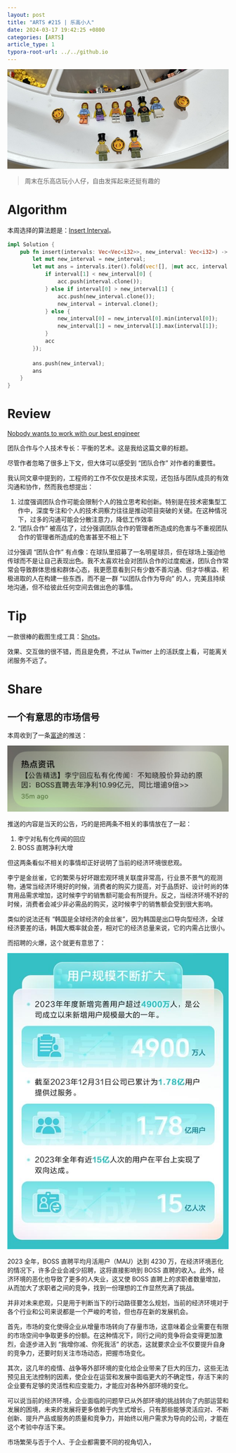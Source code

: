 ```yaml
---
layout: post
title: "ARTS #215 | 乐高小人"
date: 2024-03-17 19:42:25 +0800
categories: [ARTS]
article_type: 1
typora-root-url: ../../github.io
---
```


![](/assets/img/215-caption.jpg)

>周末在乐高店玩小人仔，自由发挥起来还挺有趣的

# Algorithm

本周选择的算法题是：[Insert Interval](https://leetcode.com/problems/insert-interval/)。

```rust
impl Solution {
    pub fn insert(intervals: Vec<Vec<i32>>, new_interval: Vec<i32>) -> Vec<Vec<i32>> {
        let mut new_interval = new_interval;
        let mut ans = intervals.iter().fold(vec![], |mut acc, interval| {
            if interval[1] < new_interval[0] {
                acc.push(interval.clone());
            } else if interval[0] > new_interval[1] {
                acc.push(new_interval.clone());
                new_interval = interval.clone();
            } else {
                new_interval[0] = new_interval[0].min(interval[0]);
                new_interval[1] = new_interval[1].max(interval[1]);
            }
            acc
        });

        ans.push(new_interval);
        ans
    }
}
```

# Review

[Nobody wants to work with our best engineer](https://atomic.engineering/i-fired-our-best-engineer-62112fea1e9f)

团队合作与个人技术专长：平衡的艺术。这是我给这篇文章的标题。

尽管作者忽略了很多上下文，但大体可以感受到 “团队合作” 对作者的重要性。

我认同文章中提到的，工程师的工作不仅仅是技术实现，还包括与团队成员的有效沟通和协作，然而我也想提出：

1. 过度强调团队合作可能会限制个人的独立思考和创新。特别是在技术密集型工作中，深度专注和个人的技术洞察力往往是推动项目突破的关键。在这种情况下，过多的沟通可能会分散注意力，降低工作效率
2. “团队合作” 被高估了，过分强调团队合作的管理者所造成的危害与不重视团队合作的管理者所造成的危害甚至不相上下

过分强调 “团队合作” 有点像：在球队里招募了一名明星球员，但在球场上强迫他传球而不是让自己表现出色。我不太喜欢社会对团队合作的过度痴迷，团队合作常常会导致群体思维和群体心态，我更愿意看到只有少数不善沟通、但才华横溢、积极进取的人在构建一些东西，而不是一群 “以团队合作为导向” 的人，完美且持续地沟通，但不给彼此任何空间去做出色的事情。

# Tip

一款很棒的截图生成工具：[Shots](https://shots.so/)。

效果、交互做的很不错，而且是免费，不过从 Twitter 上的活跃度上看，可能离关闭服务不远了。

# Share

## 一个有意思的市场信号

本周收到了一条[富途](https://www.futuholdings.com/)的推送：

![](/assets/img/215-1.jpg)

推送的内容是当天的公告，巧的是把两条不相关的事情放在了一起：

1. 李宁对私有化传闻的回应
2. BOSS 直聘净利大增

但这两条看似不相关的事情却正好说明了当前的经济环境很悲观。

李宁是金丝雀，它的繁荣与好坏跟宏观环境关联度非常高，行业景不景气的观测物，通常当经济环境好的时候，消费者的购买力提高，对于品质好、设计时尚的体育用品需求增加，这时候李宁的销售额可能会有所提升。反之，当经济环境不好的时候，消费者会减少非必需品的购买，这时候李宁的销售额会受到很大影响。

类似的说法还有 “韩国是全球经济的金丝雀”，因为韩国是出口导向型经济，全球经济要差的话，韩国大概率就会差，相对它的经济总量来说，它的内需占比很小。

而招聘的火爆，这个就更有意思了：

![](/assets/img/215-2.jpeg)



2023 全年，BOSS 直聘平均月活用户（MAU）达到 4230 万，在经济环境恶化的情况下，许多企业会减少招聘，这将直接影响到 BOSS 直聘的收入。此外，经济环境的恶化也导致了更多的人失业，这又使 BOSS 直聘上的求职者数量增加，从而加大了求职者之间的竞争，找到一份理想的工作显然充满了挑战。

并非对未来悲观，只是用于判断当下的行动路径要怎么规划，当前的经济环境对于各个行业和公司来说都是一个严峻的考验，但也存在新的发展机会。

首先，市场的变化使得企业从增量市场转向了存量市场，这意味着企业需要在有限的市场空间中争取更多的份额。在这种情况下，同行之间的竞争将会变得更加激烈，会逐步进入到 “我增你减、你死我活” 的状态，这就要求企业不仅要提升自身的竞争力，还要时刻关注市场动态，把握市场变化。

其次，这几年的疫情、战争等外部环境的变化给企业带来了巨大的压力，这些无法预见且无法控制的因素，使企业在运营和发展中面临更大的不确定性，存活下来的企业要有足够的灵活性和应变能力，才能应对各种外部环境的变化。

可以说当前的经济环境，企业面临的问题早已从外部环境的挑战转向了内部运营和发展的困境，未来的发展将更多依赖于内生式增长，只有那些能够灵活应对、不断创新、提升产品或服务的质量和竞争力，并始终以用户需求为导向的公司，才能在这个考验中存活下来。

市场繁荣与否于个人、于企业都需要不同的视角切入，
